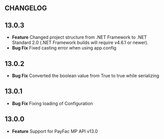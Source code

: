 CHANGELOG
---------
## 13.0.3
* **Feature** Changed project structure from .NET Framework to .NET Standard 2.0 (.NET Framework builds will require v4.6.1 or newer).
* **Bug Fix** Fixed casting error when using app.config

## 13.0.2
* **Bug Fix** Converted the boolean value from True to true while serializing

## 13.0.1
* **Bug Fix** Fixing loading of Configuration

## 13.0.0
* **Feature** Support for PayFac MP API v13.0
